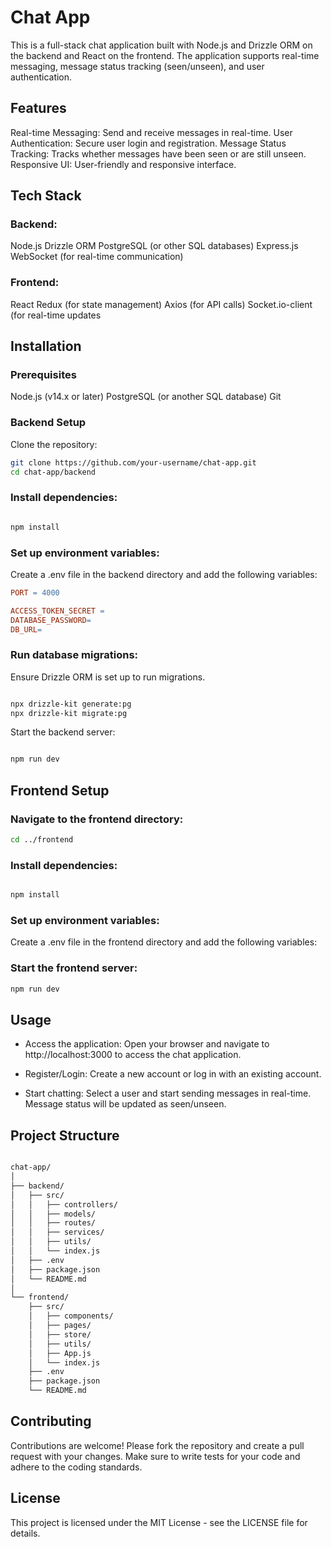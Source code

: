 # Chat App
This is a full-stack chat application built with Node.js and Drizzle ORM on the backend and React on the frontend. The application supports real-time messaging, message status tracking (seen/unseen), and user authentication.


## Features
Real-time Messaging: Send and receive messages in real-time.
User Authentication: Secure user login and registration.
Message Status Tracking: Tracks whether messages have been seen or are still unseen.
Responsive UI: User-friendly and responsive interface.


## Tech Stack

### Backend:

Node.js
Drizzle ORM
PostgreSQL (or other SQL databases)
Express.js
WebSocket (for real-time communication)

### Frontend:

React
Redux (for state management)
Axios (for API calls)
Socket.io-client (for real-time updates


## Installation

### Prerequisites
Node.js (v14.x or later)
PostgreSQL (or another SQL database)
Git
### Backend Setup
Clone the repository:

```bash
git clone https://github.com/your-username/chat-app.git
cd chat-app/backend
```

### Install dependencies:

```bash

npm install
```
### Set up environment variables:

Create a .env file in the backend directory and add the following variables:

```makefile
PORT = 4000

ACCESS_TOKEN_SECRET =
DATABASE_PASSWORD=
DB_URL=

```
### Run database migrations:

Ensure Drizzle ORM is set up to run migrations.

```bash

npx drizzle-kit generate:pg
npx drizzle-kit migrate:pg
```
Start the backend server:

```bash

npm run dev
```
## Frontend Setup
### Navigate to the frontend directory:

```bash
cd ../frontend
```
### Install dependencies:

```bash

npm install
```
### Set up environment variables:

Create a .env file in the frontend directory and add the following variables:


### Start the frontend server:

```bash
npm run dev
```
## Usage
- Access the application: Open your browser and navigate to http://localhost:3000 to access the chat application.

- Register/Login: Create a new account or log in with an existing account.

- Start chatting: Select a user and start sending messages in real-time. Message status will be updated as seen/unseen.

## Project Structure
```bash

chat-app/
│
├── backend/
│   ├── src/
│   │   ├── controllers/
│   │   ├── models/
│   │   ├── routes/
│   │   ├── services/
│   │   ├── utils/
│   │   └── index.js
│   ├── .env
│   ├── package.json
│   └── README.md
│
└── frontend/
    ├── src/
    │   ├── components/
    │   ├── pages/
    │   ├── store/
    │   ├── utils/
    │   ├── App.js
    │   └── index.js
    ├── .env
    ├── package.json
    └── README.md
```


## Contributing
Contributions are welcome! Please fork the repository and create a pull request with your changes. Make sure to write tests for your code and adhere to the coding standards.

## License
This project is licensed under the MIT License - see the LICENSE file for details.

